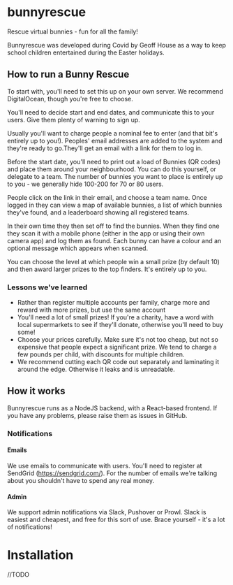 # bunnyrescue

Rescue virtual bunnies - fun for all the family!

Bunnyrescue was developed during Covid by Geoff House as a way to keep school children entertained during the Easter holidays.

## How to run a Bunny Rescue

To start with, you'll need to set this up on your own server. We recommend DigitalOcean, though you're free to choose.

You'll need to decide start and end dates, and communicate this to your users. Give them plenty of warning to sign up.

Usually you'll want to charge people a nominal fee to enter (and that bit's entirely up to you!). Peoples' email addresses are added to the system and they're ready to go.They'll get an email with a link for them to log in.

Before the start date, you'll need to print out a load of Bunnies (QR codes) and place them around your neighbourhood. You can do this yourself, or delegate to a team. The number of bunnies you want to place is entirely up to you - we generally hide 100-200 for 70 or 80 users.

People click on the link in their email, and choose a team name. Once logged in they can view a map of available bunnies, a list of which bunnies they've found, and a leaderboard showing all registered teams.

In their own time they then set off to find the bunnies. When they find one they scan it with a mobile phone (either in the app or using their own camera app) and log them as found. Each bunny can have a colour and an optional message which appears when scanned.

You can choose the level at which people win a small prize (by default 10) and then award larger prizes to the top finders. It's entirely up to you.

### Lessons we've learned

-   Rather than register multiple accounts per family, charge more and reward with more prizes, but use the same account
-   You'll need a lot of small prizes! If you're a charity, have a word with local supermarkets to see if they'll donate, otherwise you'll need to buy some!
-   Choose your prices carefully. Make sure it's not too cheap, but not so expensive that people expect a significant prize. We tend to charge a few pounds per child, with discounts for multiple children.
-   We recommend cutting each QR code out separately and laminating it around the edge. Otherwise it leaks and is unreadable.

## How it works

Bunnyrescue runs as a NodeJS backend, with a React-based frontend. If you have any problems, please raise them as issues in GitHub.

### Notifications

#### Emails

We use emails to communicate with users.
You'll need to register at SendGrid (https://sendgrid.com/). For the number of emails we're talking about you shouldn't have to spend any real money.

#### Admin

We support admin notifications via Slack, Pushover or Prowl. Slack is easiest and cheapest, and free for this sort of use.
Brace yourself - it's a lot of notifications!

# Installation

//TODO
